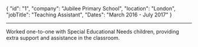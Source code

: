 {
"id": "1",
"company": "Jubilee Primary School",
"location": "London",
"jobTitle": "Teaching Assistant",
"Dates": "March 2016 - July 2017"
}

---

Worked one-to-one with Special Educational Needs children, providing extra support and assistance in the classroom.
